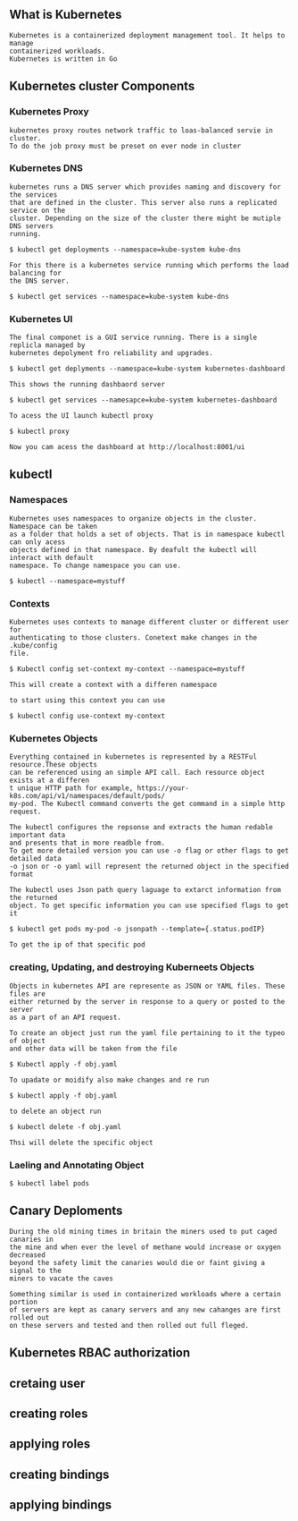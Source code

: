 ## What is Kubernetes
	
	Kubernetes is a containerized deployment management tool. It helps to manage 
	containerized workloads.
	Kubernetes is written in Go

## Kubernetes cluster Components

### Kubernetes Proxy
	kubernetes proxy routes network traffic to loas-balanced servie in cluster. 
	To do the job proxy must be preset on ever node in cluster

### Kubernetes DNS
	kubernetes runs a DNS server which provides naming and discovery for the services 
	that are defined in the cluster. This server also runs a replicated service on the
	cluster. Depending on the size of the cluster there might be mutiple DNS servers
	running.

	$ kubectl get deployments --namespace=kube-system kube-dns

	For this there is a kubernetes service running which performs the load balancing for 
	the DNS server.

	$ kubectl get services --namespace=kube-system kube-dns

### Kubernetes UI
	The final componet is a GUI service running. There is a single replicla managed by
	kubernetes depolyment fro reliability and upgrades.

	$ kubectl get deplyments --namespace=kube-system kubernetes-dashboard
	
	This shows the running dashbaord server
	
	$ kubectl get services --namesapce=kube-system kubernetes-dashboard

	To acess the UI launch kubectl proxy
	
	$ kubectl proxy
	
	Now you cam acess the dashboard at http://localhost:8001/ui


## kubectl

### Namespaces 
	Kubernetes uses namespaces to organize objects in the cluster. Namespace can be taken
	as a folder that holds a set of objects. That is in namespace kubectl can only acess
	objects defined in that namespace. By deafult the kubectl will interact with default
	namespace. To change namespace you can use.

	$ kubectl --namespace=mystuff

### Contexts 

	Kubernetes uses contexts to manage different cluster or different user for
	authenticating to those clusters. Conetext make changes in the .kube/config 
	file. 

	$ Kubectl config set-context my-context --namespace=mystuff
	
	This will create a context with a differen namespace

	to start using this context you can use
	
	$ kubectl config use-context my-context

### Kubernetes Objects

	Everything contained in kubernetes is represented by a RESTFul resource.These objects
	can be referenced using an simple API call. Each resource object exists at a differen
	t unique HTTP path for example, https://your-k8s.com/api/v1/namespaces/default/pods/ 
	my-pod. The Kubectl command converts the get command in a simple http request.

	The kubectl configures the repsonse and extracts the human redable important data 
	and presents that in more readble from. 
	To get more detailed version you can use -o flag or other flags to get detailed data
	-o json or -o yaml will represent the returned object in the specified format

	The kubectl uses Json path query laguage to extarct information from the returned 
	object. To get specific information you can use specified flags to get it

	$ kubectl get pods my-pod -o jsonpath --template={.status.podIP}

	To get the ip of that specific pod
	

### creating, Updating, and destroying Kuberneets Objects
	Objects in kubernetes API are represente as JSON or YAML files. These files are 
	either returned by the server in response to a query or posted to the server
	as a part of an API request. 

	To create an object just run the yaml file pertaining to it the typeo of object
	and other data will be taken from the file

	$ Kubectl apply -f obj.yaml

	To upadate or moidify also make changes and re run 
	
	$ kubectl apply -f obj.yaml

	to delete an object run
	
	$ kubectl delete -f obj.yaml
	
	Thsi will delete the specific object

### Laeling and Annotating Object
	$ kubectl label pods 


## Canary Deploments

	During the old mining times in britain the miners used to put caged canaries in 
	the mine and when ever the level of methane would increase or oxygen decreased
	beyond the safety limit the canaries would die or faint giving a signal to the 
	miners to vacate the caves
	
	Something similar is used in containerized workloads where a certain portion
	of servers are kept as canary servers and any new cahanges are first rolled out 
	on these servers and tested and then rolled out full fleged.

## Kubernetes RBAC authorization

## cretaing user

## creating roles

## applying roles

## creating bindings

## applying bindings  

